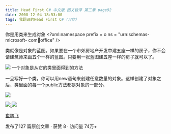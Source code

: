 ```yaml
---
title: Head First C# 中文版 图文皆译 第三章 page92
date: 2008-12-04 18:53:00
tags: 我翻译的Head First C#（习作）
---
```

你是用类来生成对象  <?xml:namespace prefix = o ns = "urn:schemas-microsoft-
com:office:office" />

类就像是对象的蓝图。如果要在一个市郊房地产开发中建五座一样的房子，你不会请建筑师来画五个一样的蓝图。只要用一张蓝图建五座一样的房子就可以了。

![](https://p-blog.csdn.net/images/p_blog_csdn_net/cuipengfei1/EntryImages/20081204/%E6%88%AA%E5%9B%BE00633640136069210000.jpg) 一个对象是从它的类里面得到的方法

一旦写好一个类，你可以用new语句来创建任意数量的对象。这样创建了对象之后，类里面的每一个public方法都是对象的一部分。

![](https://p-blog.csdn.net/images/p_blog_csdn_net/cuipengfei1/EntryImages/20081204/%E6%88%AA%E5%9B%BE01633640136070147500.jpg)



[ ![](https://profile.csdnimg.cn/5/2/5/3_cuipengfei1)
![](https://g.csdnimg.cn/static/user-reg-year/1x/11.png)
](https://blog.csdn.net/cuipengfei1)

[ 崔鹏飞 ](https://blog.csdn.net/cuipengfei1)

发布了127 篇原创文章  ·  获赞 8  ·  访问量 74万+

